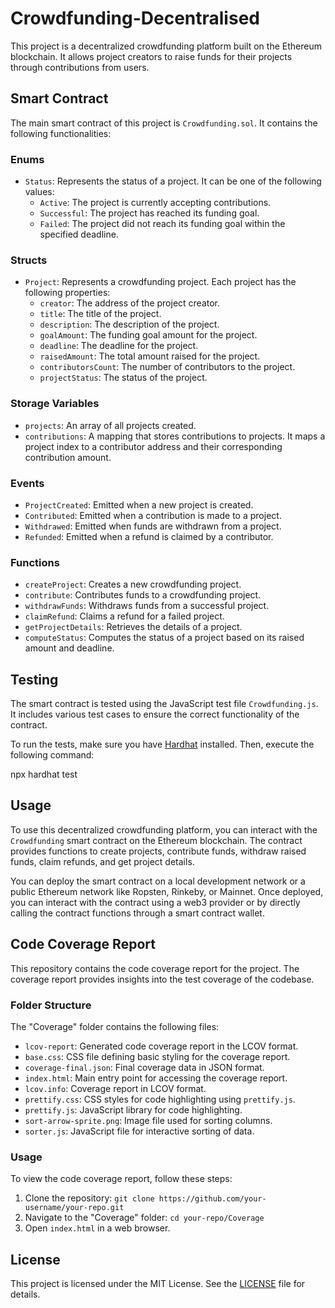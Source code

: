 # Crowdfunding-Decentralised

This project is a decentralized crowdfunding platform built on the Ethereum blockchain. It allows project creators to raise funds for their projects through contributions from users.

## Smart Contract

The main smart contract of this project is `Crowdfunding.sol`. It contains the following functionalities:

### Enums

- `Status`: Represents the status of a project. It can be one of the following values:
  - `Active`: The project is currently accepting contributions.
  - `Successful`: The project has reached its funding goal.
  - `Failed`: The project did not reach its funding goal within the specified deadline.

### Structs

- `Project`: Represents a crowdfunding project. Each project has the following properties:
  - `creator`: The address of the project creator.
  - `title`: The title of the project.
  - `description`: The description of the project.
  - `goalAmount`: The funding goal amount for the project.
  - `deadline`: The deadline for the project.
  - `raisedAmount`: The total amount raised for the project.
  - `contributorsCount`: The number of contributors to the project.
  - `projectStatus`: The status of the project.

### Storage Variables

- `projects`: An array of all projects created.
- `contributions`: A mapping that stores contributions to projects. It maps a project index to a contributor address and their corresponding contribution amount.

### Events

- `ProjectCreated`: Emitted when a new project is created.
- `Contributed`: Emitted when a contribution is made to a project.
- `Withdrawed`: Emitted when funds are withdrawn from a project.
- `Refunded`: Emitted when a refund is claimed by a contributor.

### Functions

- `createProject`: Creates a new crowdfunding project.
- `contribute`: Contributes funds to a crowdfunding project.
- `withdrawFunds`: Withdraws funds from a successful project.
- `claimRefund`: Claims a refund for a failed project.
- `getProjectDetails`: Retrieves the details of a project.
- `computeStatus`: Computes the status of a project based on its raised amount and deadline.

## Testing

The smart contract is tested using the JavaScript test file `Crowdfunding.js`. It includes various test cases to ensure the correct functionality of the contract.

To run the tests, make sure you have [Hardhat](https://hardhat.org/) installed. Then, execute the following command:

npx hardhat test


## Usage

To use this decentralized crowdfunding platform, you can interact with the `Crowdfunding` smart contract on the Ethereum blockchain. The contract provides functions to create projects, contribute funds, withdraw raised funds, claim refunds, and get project details.

You can deploy the smart contract on a local development network or a public Ethereum network like Ropsten, Rinkeby, or Mainnet. Once deployed, you can interact with the contract using a web3 provider or by directly calling the contract functions through a smart contract wallet.

## Code Coverage Report

This repository contains the code coverage report for the project. The coverage report provides insights into the test coverage of the codebase.

### Folder Structure

The "Coverage" folder contains the following files:

- `lcov-report`: Generated code coverage report in the LCOV format.
- `base.css`: CSS file defining basic styling for the coverage report.
- `coverage-final.json`: Final coverage data in JSON format.
- `index.html`: Main entry point for accessing the coverage report.
- `lcov.info`: Coverage report in LCOV format.
- `prettify.css`: CSS styles for code highlighting using `prettify.js`.
- `prettify.js`: JavaScript library for code highlighting.
- `sort-arrow-sprite.png`: Image file used for sorting columns.
- `sorter.js`: JavaScript file for interactive sorting of data.

### Usage

To view the code coverage report, follow these steps:

1. Clone the repository: `git clone https://github.com/your-username/your-repo.git`
2. Navigate to the "Coverage" folder: `cd your-repo/Coverage`
3. Open `index.html` in a web browser.

## License

This project is licensed under the MIT License. See the [LICENSE](LICENSE) file for details.
